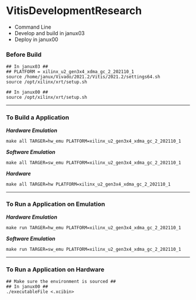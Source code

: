 

# VitisDevelopmentResearch

- Command Line
- Develop and build in janux03
- Deploy in janux00



### Before Build

```shell
## In janux03 ##
## PLATFORM = xilinx_u2_gen3x4_xdma_gc_2_202110_1
source /home/janux/Vivado/2021.2/Vitis/2021.2/settings64.sh
source /opt/xilinx/xrt/setup.sh

## In janux00 ##
source /opt/xilinx/xrt/setup.sh
```

<hr />

### To Build a Application

***Hardware Emulation***

```shell
make all TARGER=hw_emu PLATFORM=xilinx_u2_gen3x4_xdma_gc_2_202110_1
```

***Software Emulation***

```shell
make all TARGER=sw_emu PLATFORM=xilinx_u2_gen3x4_xdma_gc_2_202110_1
```

***Hardware***

```shell
make all TARGER=hw PLATFORM=xilinx_u2_gen3x4_xdma_gc_2_202110_1
```

<hr />

### To Run a Application on Emulation

***Hardware Emulation***

```shell
make run TARGER=hw_emu PLATFORM=xilinx_u2_gen3x4_xdma_gc_2_202110_1 
```

***Software Emulation***

```shell
make run TARGER=sw_emu PLATFORM=xilinx_u2_gen3x4_xdma_gc_2_202110_1
```

<hr />

### To Run a Application on Hardware

```shell
## Make sure the environment is sourced ##
## In janux00 ##
./executableFile <.xcibin>
```





